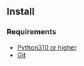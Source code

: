 ## Install

### Requirements

-   [Python310 or higher](https://www.python.org/ftp/python/3.11.6/python-3.11.6-amd64.exe)
-   [Git](https://git-scm.com/download/win)

